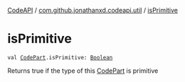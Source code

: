 [CodeAPI](../index.md) / [com.github.jonathanxd.codeapi.util](index.md) / [isPrimitive](.)

# isPrimitive

`val `[`CodePart`](../com.github.jonathanxd.codeapi/-code-part/index.md)`.isPrimitive: `[`Boolean`](https://kotlinlang.org/api/latest/jvm/stdlib/kotlin/-boolean/index.html)

Returns true if the type of this [CodePart](../com.github.jonathanxd.codeapi/-code-part/index.md) is primitive


